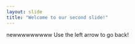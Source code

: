 ```yaml
---
layout: slide
title: "Welcome to our second slide!"
---
```

newwwwwwwww
Use the left arrow to go back!
